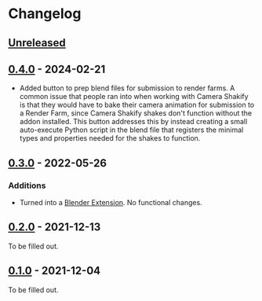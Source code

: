# Changelog


## [Unreleased]


## [0.4.0] - 2024-02-21

- Added button to prep blend files for submission to render farms.  A common issue that people ran into when working with Camera Shakify is that they would have to bake their camera animation for submission to a Render Farm, since Camera Shakify shakes don't function without the addon installed.  This button addresses this by instead creating a small auto-execute Python script in the blend file that registers the minimal types and properties needed for the shakes to function.


## [0.3.0] - 2022-05-26

### Additions

- Turned into a [Blender Extension](https://extensions.blender.org/add-ons/camera-shakify/).  No functional changes.


## [0.2.0] - 2021-12-13

To be filled out.


## [0.1.0] - 2021-12-04

To be filled out.


[Unreleased]: https://github.com/cessen/colorbox/compare/v0.4.0...HEAD
[0.4.0]: https://github.com/cessen/colorbox/compare/v0.3.0...v0.4.0
[0.3.0]: https://github.com/cessen/colorbox/compare/v0.2.0...v0.3.0
[0.2.0]: https://github.com/cessen/colorbox/compare/v0.1.0...v0.2.0
[0.1.0]: https://github.com/cessen/colorbox/releases/tag/v0.1.0
